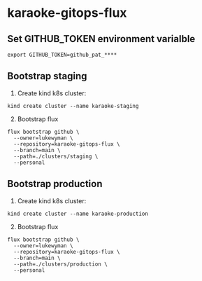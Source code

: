 # karaoke-gitops-flux

## Set GITHUB_TOKEN environment varialble
```
export GITHUB_TOKEN=github_pat_****
```

## Bootstrap staging

1. Create kind k8s cluster:

```
kind create cluster --name karaoke-staging
```

2. Bootstrap flux

```
flux bootstrap github \
  --owner=lukewyman \
  --repository=karaoke-gitops-flux \
  --branch=main \
  --path=./clusters/staging \
  --personal
```

## Bootstrap production

1. Create kind k8s cluster:

```
kind create cluster --name karaoke-production
```

2. Bootstrap flux

```
flux bootstrap github \
  --owner=lukewyman \
  --repository=karaoke-gitops-flux \
  --branch=main \
  --path=./clusters/production \
  --personal
```